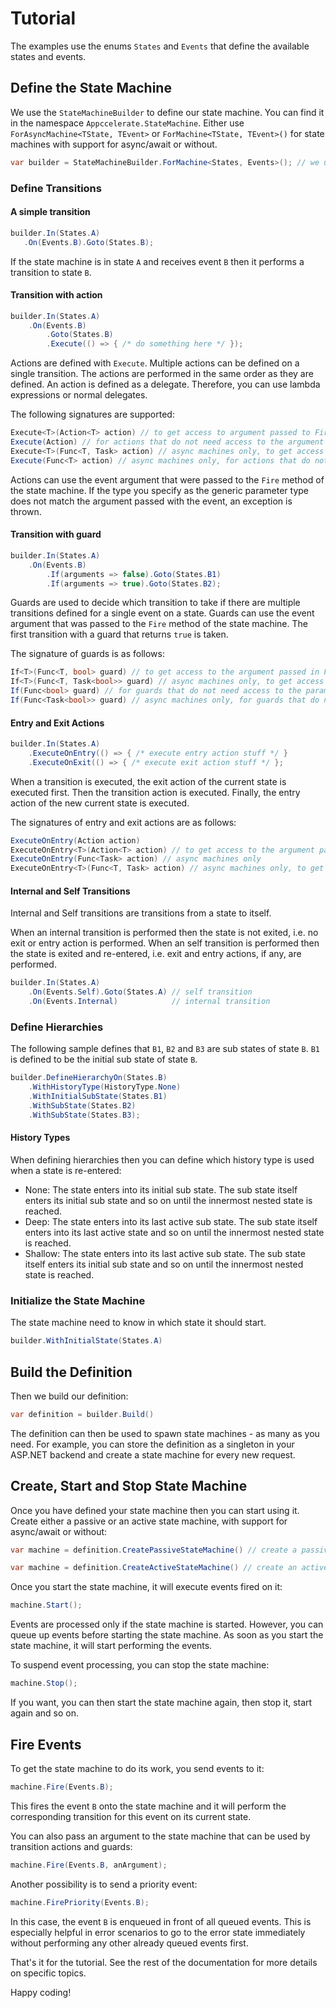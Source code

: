 # Tutorial
The examples use the enums `States` and `Events` that define the available states and events.

## Define the State Machine
We use the `StateMachineBuilder` to define our state machine. You can find it in the namespace `Appccelerate.StateMachine`. Either use `ForAsyncMachine<TState, TEvent>` or `ForMachine<TState, TEvent>()`  for state machines with support for async/await or without.

```c#
var builder = StateMachineBuilder.ForMachine<States, Events>(); // we use a state machine without async support in the tutorial
```

### Define Transitions

#### A simple transition

```c#
builder.In(States.A)
   .On(Events.B).Goto(States.B);
```

If the state machine is in state `A` and receives event `B` then it performs a transition to state `B`.

#### Transition with action

```c#
builder.In(States.A)
    .On(Events.B)
        .Goto(States.B)
        .Execute(() => { /* do something here */ });
```

Actions are defined with `Execute`. Multiple actions can be defined on a single transition. The actions are performed in the same order as they are defined. An action is defined as a delegate. Therefore, you can use lambda expressions or normal delegates.

The following signatures are supported:

```c#
Execute<T>(Action<T> action) // to get access to argument passed to Fire
Execute(Action) // for actions that do not need access to the argument passed to Fire
Execute<T>(Func<T, Task> action) // async machines only, to get access to argument passed to Fire
Execute(Func<T> action) // async machines only, for actions that do not need access to the argument passed to Fire
```

Actions can use the event argument that were passed to the `Fire` method of the state machine.
If the type you specify as the generic parameter type does not match the argument passed with the event, an exception is thrown.

#### Transition with guard

```c#
builder.In(States.A)
    .On(Events.B)
        .If(arguments => false).Goto(States.B1)
        .If(arguments => true).Goto(States.B2);
```

Guards are used to decide which transition to take if there are multiple transitions defined for a single event on a state. Guards can use the event argument that was passed to the `Fire` method of the state machine.
The first transition with a guard that returns `true` is taken.

The signature of guards is as follows:

```c#
If<T>(Func<T, bool> guard) // to get access to the argument passed in Fire
If<T>(Func<T, Task<bool>> guard) // async machines only, to get access to the argument passed in Fire
If(Func<bool> guard) // for guards that do not need access to the parameters passed to Fire
If(Func<Task<bool>> guard) // async machines only, for guards that do not need access to the parameters passed to Fire
```

#### Entry and Exit Actions

```c#
builder.In(States.A)
    .ExecuteOnEntry(() => { /* execute entry action stuff */ }
    .ExecuteOnExit(() => { /* execute exit action stuff */ };
```

When a transition is executed, the exit action of the current state is executed first. Then the transition action is executed. Finally, the entry action of the new current state is executed.

The signatures of entry and exit actions are as follows:

```c#
ExecuteOnEntry(Action action)
ExecuteOnEntry<T>(Action<T> action) // to get access to the argument passed in Fire
ExecuteOnEntry(Func<Task> action) // async machines only
ExecuteOnEntry<T>(Func<T, Task> action) // async machines only, to get access to the argument passed in Fire
```
#### Internal and Self Transitions
Internal and Self transitions are transitions from a state to itself.

When an internal transition is performed then the state is not exited, i.e. no exit or entry action is performed.
When an self transition is performed then the state is exited and re-entered, i.e. exit and entry actions, if any, are performed.

```c#
builder.In(States.A)
    .On(Events.Self).Goto(States.A) // self transition
    .On(Events.Internal)            // internal transition
```

### Define Hierarchies
The following sample defines that `B1`, `B2` and `B3` are sub states of state `B`.
`B1` is defined to be the initial sub state of state `B`.

```c#
builder.DefineHierarchyOn(States.B)
    .WithHistoryType(HistoryType.None)
	.WithInitialSubState(States.B1)
	.WithSubState(States.B2)
	.WithSubState(States.B3);
```

#### History Types
When defining hierarchies then you can define which history type is used when a state is re-entered:
- None: The state enters into its initial sub state. The sub state itself enters its initial sub state and so on until the innermost nested state is reached.
- Deep: The state enters into its last active sub state. The sub state itself enters into its last active state and so on until the innermost nested state is reached.
- Shallow: The state enters into its last active sub state. The sub state itself enters its initial sub state and so on until the innermost nested state is reached.

### Initialize the State Machine
The state machine need to know in which state it should start.

```c#
builder.WithInitialState(States.A)
```

## Build the Definition
Then we build our definition:

```c#
var definition = builder.Build()
```

The definition can then be used to spawn state machines - as many as you need.
For example, you can store the definition as a singleton in your ASP.NET backend and create a state machine for every new request.

## Create, Start and Stop State Machine
Once you have defined your state machine then you can start using it.
Create either a passive or an active state machine, with support for async/await or without:

```c#
var machine = definition.CreatePassiveStateMachine() // create a passive state machine
```

```c#
var machine = definition.CreateActiveStateMachine() // create an active state machine
```

Once you start the state machine, it will execute events fired on it:

```c#
machine.Start();
```
Events are processed only if the state machine is started. However, you can queue up events before starting the state machine. As soon as you start the state machine, it will start performing the events.

To suspend event processing, you can stop the state machine:

```c#
machine.Stop();
```

If you want, you can then start the state machine again, then stop it, start again and so on.

## Fire Events
To get the state machine to do its work, you send events to it:

```c#
machine.Fire(Events.B);
```

This fires the event `B` onto the state machine and it will perform the corresponding transition for this event on its current state.

You can also pass an argument to the state machine that can be used by transition actions and guards:

```c#
machine.Fire(Events.B, anArgument);
```

Another possibility is to send a priority event:

```c#
machine.FirePriority(Events.B);
```

In this case, the event `B` is enqueued in front of all queued events. This is especially helpful in error scenarios to go to the error state immediately without performing any other already queued events first.

That's it for the tutorial. See the rest of the documentation for more details on specific topics.

Happy coding!